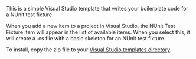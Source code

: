 This is a simple Visual Studio template that writes your boilerplate code for a NUnit test fixture.

When you add a new item to a project in Visual Studio, the NUnit Test Fixture item will appear in the list of available items. When you select this, it will create a .cs file with a basic skeleton for an NUnit test fixture.

To install, copy the zip file to your [Visual Studio templates directory](http://msdn.microsoft.com/en-us/library/y3kkate1(v=vs.110).aspx).